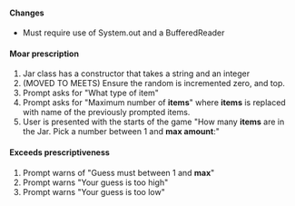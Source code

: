 #### Changes
* Must require use of System.out and a BufferedReader

#### Moar prescription
1. Jar class has a constructor that takes a string and an integer
1. (MOVED TO MEETS) Ensure the random is incremented zero, and top.
1. Prompt asks for "What type of item"
1. Prompt asks for "Maximum number of **items**" where **items** is replaced with name of the previously prompted items.
1. User is presented with the starts of the game "How many **items** are in the Jar. Pick a number between 1 and **max amount**:"


#### Exceeds prescriptiveness
1. Prompt warns of "Guess must between 1 and **max**"
1. Prompt warns "Your guess is too high"
1. Prompt warns "Your guess is too low"
